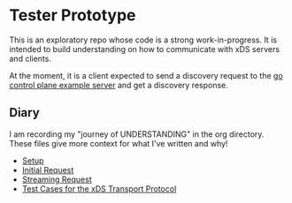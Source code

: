 # Tester Prototype

This is an exploratory repo whose code is a strong work-in-progress. It is
intended to build understanding on how to communicate with xDS servers and clients. 

At the moment, it is a client expected to send a discovery request to the [go control plane example server](https://github.com/envoyproxy/go-control-plane/blob/main/internal/example/README.md) and get a discovery response.

## Diary
I am recording my "journey of UNDERSTANDING" in the org directory.  These files give 
more context for what I've written and why!
- [Setup](./docs/setup.org)
- [Initial Request](./org/initial-request.org)
- [Streaming Request](./org/streaming-request.org)
- [Test Cases for the xDS Transport Protocol](./org/test-cases-for-xds-transport.org)
